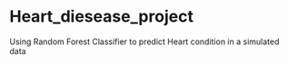 # Heart_diesease_project
Using Random Forest Classifier to predict Heart condition in a simulated data
